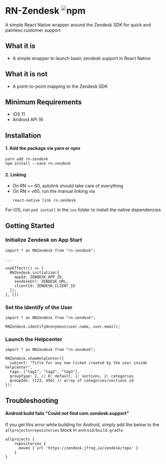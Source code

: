 # RN-Zendesk ![npm](https://img.shields.io/npm/dt/rn-zendesk)

A simple React Native wrapper around the Zendesk SDK for quick and painless customer support

## What it is

- A simple wrapper to launch basic zendesk support in React Native

## What it is not

- A point-to-point mapping to the Zendesk SDK

## Minimum Requirements

- iOS 11
- Android API 16

## Installation

#### 1. Add the package via yarn or npm

```
yarn add rn-zendesk
npm install --save rn-zendesk
```

#### 2. Linking

- On RN >= 60, autolink should take care of everything
- On RN < v60, run the manual linking via
  ```
  react-native link rn-zendesk
  ```

For iOS, run `pod install` in the `ios` folder to install the native dependencies

## Getting Started

### Initialize Zendesk on App Start

```
import * as RNZendesk from "rn-zendesk";

...

useEffect(() => {
  RNZendesk.initialize({
    appId: ZENDESK_APP_ID,
    zendeskUrl: ZENDESK_URL,
    clientId: ZENDESK_CLIENT_ID
  });
}, [])
```

### Set the Identify of the User

```
import * as RNZendesk from "rn-zendesk";

RNZendesk.identifyAnonymous(user.name, user.email);
```

### Launch the Helpcenter

```
import * as RNZendesk from "rn-zendesk";

RNZendesk.showHelpCenter({
  subject: "Title for any new ticket created by the user inside helpcenter",
  tags: ["tag1", "tag2", "tag3"],
  groupType: 2, // 0: default, 1: sections, 2: categories
  groupIds: [123, 456] // array of categories/sections id
});
```

## Troubleshooting
#### Android build fails "Could not find com.zendesk:support"

If you get this error while building for Android, simply add the below to the `allprojects>repositories` block in `android/build.gradle`

```
allprojects {
    repositories {
      maven { url 'https://zendesk.jfrog.io/zendesk/repo' }
    }
}
```
